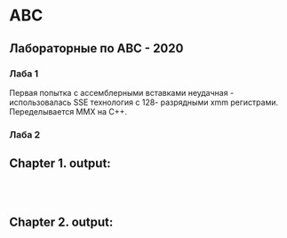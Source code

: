 # ABC
## Лабораторные по АВС - 2020

### Лаба 1

Первая попытка с ассемблерными вставками неудачная - использовалась SSE технология с 128- разрядными xmm регистрами.
Переделывается MMX на C++.
<br>
### Лаба 2
## Chapter 1. output:

<br><br>
## Chapter 2. output:
